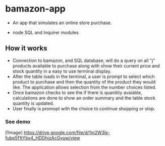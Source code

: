 # bamazon-app
- An app that simulates an online store purchase.
+ node SQL and Inquirer modules
## How it works
- Connection to bamazon, and SQL database, will do a query on all "j" products available to purchase along with show their current price and stock quantity in a easy to use terminal display.
- After the table loads in the terminal, a user is prompt to select which product to purchase and then the quantity of the product they would like. The application allows selection from the number choices listed.
- Once bamazon checks to see the if there is quanitity avaiable, calculations are done to show  an order summary and the table stock quantity is updated.
- User finally is promopt with the choice to continue shopping or stop. 
### See demo
[!Image] https://drive.google.com/file/d/1m2W3lx-fubp5f1tYbx4_HDDhizAcGyuw/view
